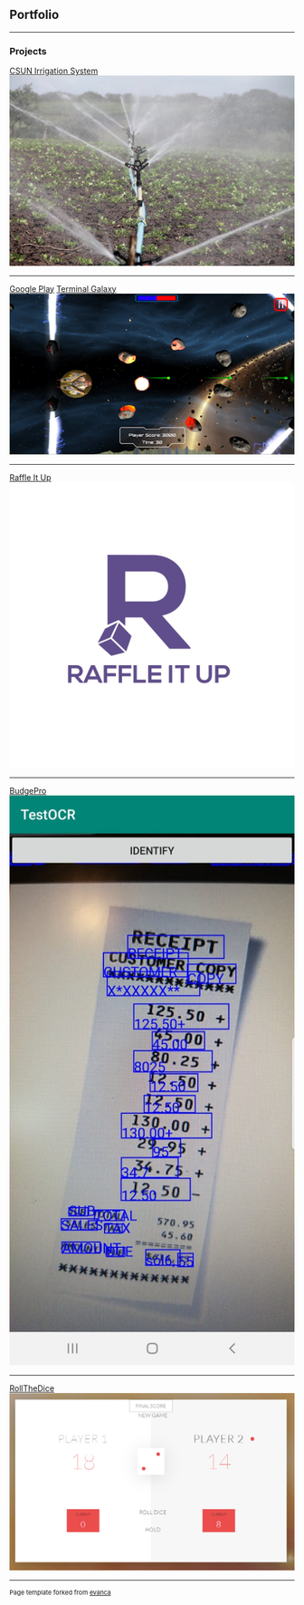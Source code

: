 ## Portfolio

---

### Projects 

[CSUN Irrigation System](/pdf/Irrigation%20-%20Hardware%20and%20Software%20Integration.pdf)
<img src="images/irrigation-588941_960_720.jpg?raw=true"/>

---
[Google Play](https://play.google.com/store/apps/details?id=com.Group1Games.TerminalGalaxy&hl=en_US)
[Terminal Galaxy](https://github.com/aaa44623/Terminal-Galaxy)
<img src="images/TG.jpg?raw=true"/>

---
[Raffle It Up](https://github.com/aaa44623/Raffle-It-Up)
<img src="images/Raffle_It_UP.jpg?raw=true"/>


---
[BudgePro](https://github.com/aaa44623/BudgePro)
<img src="images/testOCR.jpeg?raw=true"/>

---
[RollTheDice](https://github.com/aaa44623/RollTheDice)
<img src="images/Dice.png?raw=true"/>



---
<p style="font-size:11px">Page template forked from <a href="https://github.com/evanca/quick-portfolio">evanca</a></p>
<!-- Remove above link if you don't want to attibute -->
